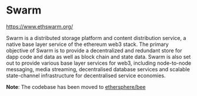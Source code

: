 # Swarm

https://www.ethswarm.org/

Swarm is a distributed storage platform and content distribution service, a
native base layer service of the ethereum web3 stack. The primary objective of
Swarm is to provide a decentralized and redundant store for dapp code and data
as well as block chain and state data. Swarm is also set out to provide various
base layer services for web3, including node-to-node messaging, media streaming,
decentralised database services and scalable state-channel infrastructure for
decentralised service economies.

**Note**: The codebase has been moved
to [ethersphere/bee](https://github.com/ethersphere/bee)
